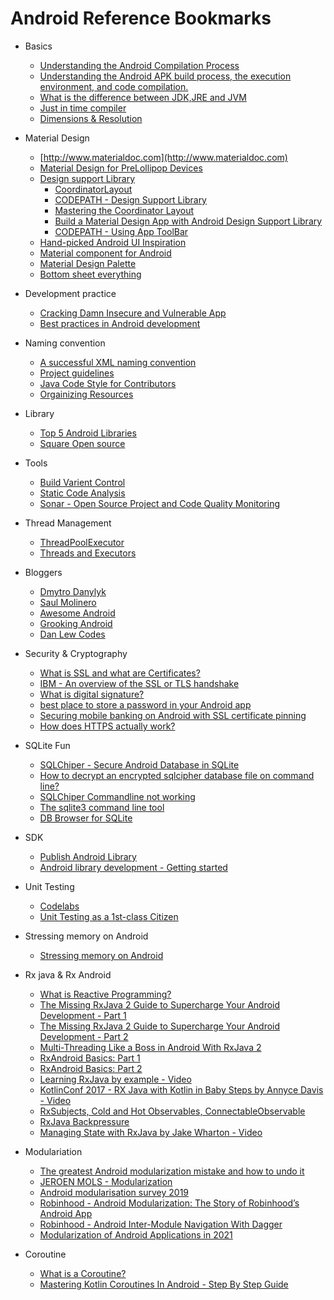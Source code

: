 # Android Reference Bookmarks

+ Basics 
	+ [Understanding the Android Compilation Process](http://www.theappguruz.com/blog/android-compilation-process)
	+ [Understanding the Android APK build process, the execution environment, and code compilation.](https://www.youtube.com/watch?v=Qp-5stxpTz4)
	+ [What is the difference between JDK,JRE and JVM](https://www.youtube.com/watch?v=eaAqwTdUAAo)
	+ [Just in time compiler](https://www.theserverside.com/definition/just-in-time-compiler-JIT)
	+ [Dimensions & Resolution](https://think360studio.com/what-dimensions-resolution-should-be-for-ios-and-android-app-design/)

+ Material Design
	+ [http://www.materialdoc.com](http://www.materialdoc.com)
	+ [Material Design for PreLollipop Devices](https://snow.dog/blog/getting-material-design-for-pre-lollipop-devices-with-appcompat-v21/)	
	+ [Design support Library](https://android-developers.googleblog.com/2015/05/android-design-support-library.html)
		+ [CoordinatorLayout](https://guides.codepath.com/android/Handling-Scrolls-with-CoordinatorLayout)	
		+ [CODEPATH - Design Support Library](https://guides.codepath.com/android/Design-Support-Library)
		+ [Mastering the Coordinator Layout](http://saulmm.github.io/mastering-coordinator)	
		+ [Build a Material Design App with Android Design Support Library](https://codelabs.developers.google.com/codelabs/material-design-style/index.html?index=..%2F..%2Findex#0)
		+ [CODEPATH - Using App ToolBar](https://guides.codepath.com/android/Using-the-App-Toolbar)
	+ [Hand-picked Android UI Inspiration](https://www.uplabs.com/posts/c/material/resources/platform/android)	
	+ [Material component for Android](https://material.io/components/android/catalog/bottom-sheet-dialog-fragment/)
	+ [Material Design Palette](https://www.materialpalette.com)
	+ [Bottom sheet everything](http://www.hidroh.com/2016/06/17/bottom-sheet-everything/)
	
+ Development practice
	+ [Cracking Damn Insecure and Vulnerable App](http://www.androidpentesting.com/2016/03/cracking-damn-insecure-and-vulnerable.html)
	+ [Best practices in Android development](https://github.com/futurice/android-best-practices)
	
+ Naming convention
	+ [A successful XML naming convention](https://jeroenmols.com/blog/2016/03/07/resourcenaming/)
	+ [Project guidelines](https://github.com/ribot/android-guidelines/blob/master/project_and_code_guidelines.md)
	+ [Java Code Style for Contributors](https://source.android.com/source/code-style)
	+ [Orgainizing Resources](https://speakerdeck.com/jeroenmols/the-art-of-organizing-resources)
	
+ Library
	+ [Top 5 Android Libraries](https://infinum.co/the-capsized-eight/top-5-android-libraries-every-android-developer-should-know-about)
	+ [Square Open source](http://square.github.io)
	
+ Tools
	+ [Build Varient Control](https://blog.grandcentrix.net/how-to-install-different-app-variants-on-one-android-device/)
	+ [Static Code Analysis](http://vincentbrison.com/2014/07/19/how-to-improve-quality-and-syntax-of-your-android-code/)
	+ [Sonar - Open Source Project and Code Quality Monitoring](http://www.methodsandtools.com/tools/tools.php?sonar)
	
+ Thread Management 
	+ [ThreadPoolExecutor](http://codetheory.in/android-java-executor-framework/)
	+ [Threads and Executors](http://winterbe.com/posts/2015/04/07/java8-concurrency-tutorial-thread-executor-examples/)
	
+ Bloggers
	+ [Dmytro Danylyk](https://dmytrodanylyk.com)
	+ [Saul Molinero](http://saulmm.github.io)
	+ [Awesome Android](https://yq.aliyun.com/articles/27000)
	+ [Grooking Android](https://www.grokkingandroid.com)
	+ [Dan Lew Codes](http://blog.danlew.net/)
	
+ Security & Cryptography
	+ [What is SSL and what are Certificates?](http://tldp.org/HOWTO/SSL-Certificates-HOWTO/x64.html)
	+ [IBM - An overview of the SSL or TLS handshake](https://www.ibm.com/support/knowledgecenter/SSFKSJ_7.1.0/com.ibm.mq.doc/sy10660_.htm)
	+ [What is digital signature?](http://searchsecurity.techtarget.com/definition/digital-signature)
  	+ [best place to store a password in your Android app](http://www.androidauthority.com/where-is-the-best-place-to-store-a-password-in-your-android-app-597197/)
  	+ [Securing mobile banking on Android with SSL certificate pinning](https://infinum.co/the-capsized-eight/securing-mobile-banking-on-android-with-ssl-certificate-pinning)
  	+ [How does HTTPS actually work?](http://robertheaton.com/2014/03/27/how-does-https-actually-work/)
  	
+ SQLite Fun
	+ [SQLChiper - Secure Android Database in SQLite](http://www.informit.com/articles/article.aspx?p=2268753&seqNum=3)
	+ [How to decrypt an encrypted sqlcipher database file on command line?](https://stackoverflow.com/questions/25132477/how-to-decrypt-an-encrypted-sqlcipher-database-file-on-command-line) 
	+ [SQLChiper Commandline not working ](https://stackoverflow.com/questions/19602599/sqlcipher-command-line-not-working) 
	+ [The sqlite3 command line tool](http://zetcode.com/db/sqlite/tool/) 
	+ [DB Browser for SQLite](http://sqlitebrowser.org)
	
+ SDK
	+ [Publish Android Library](https://dev.to/mohitrajput987/develop--publish-your-own-sdk-in-android---part-3create-gradle-dependency-4nam)
	+ [Android library development - Getting started](https://jeroenmols.com/blog/2020/10/28/library-gettingstarted/)
	
+ Unit Testing 
	+ [Codelabs](https://developer.android.com/training/testing/unit-testing)
	+ [Unit Testing as a 1st-class Citizen](https://robholmes.app/posts/unit-testing-as-a-first-class-citizen/)	
	
+ Stressing memory on Android
	+ [Stressing memory on Android](https://www.amanjeet.me/stressing-memory-on-android/)
	
+ Rx java & Rx Android
	+ [What is Reactive Programming?](https://medium.com/@kevalpatel2106/what-is-reactive-programming-da37c1611382)
	+ [The Missing RxJava 2 Guide to Supercharge Your Android Development - Part 1](https://blog.aritraroy.in/the-missing-rxjava-2-guide-to-supercharge-your-android-development-part-1-624ef326bff4)
	+ [The Missing RxJava 2 Guide to Supercharge Your Android Development - Part 2](https://blog.aritraroy.in/the-missing-rxjava-2-guide-to-supercharge-your-android-development-part-2-7ad0870b69ff)
	+ [Multi-Threading Like a Boss in Android With RxJava 2](https://medium.com/gojekengineering/multi-threading-like-a-boss-in-android-with-rxjava-2-b8b7cf6eb5e2)
	+ [RxAndroid Basics: Part 1](https://kurtisnusbaum.medium.com/rxandroid-basics-part-1-c0d5edcf6850)
	+ [RxAndroid Basics: Part 2](https://kurtisnusbaum.medium.com/rxandroid-basics-part-2-6e877af352)
	+ [Learning RxJava by example - Video](https://www.youtube.com/watch?v=k3D0cWyNno4)
	+ [KotlinConf 2017 - RX Java with Kotlin in Baby Steps by Annyce Davis - Video](https://www.youtube.com/watch?v=YPf6AYDaYf8)
	+ [RxSubjects, Cold and Hot Observables, ConnectableObservable](https://medium.com/@mohitsharma_16765/rxsubjects-cold-and-hot-observables-connectableobservable-6ab0f3020876)
	+ [RxJava Backpressure](https://proandroiddev.com/rxjava-backpressure-and-why-you-should-care-369c5242c9e6)
	+ [Managing State with RxJava by Jake Wharton - Video](https://www.youtube.com/watch?v=0IKHxjkgop4)
	
 + Modulariation 
 	+ [The greatest Android modularization mistake and how to undo it](https://proandroiddev.com/greatest-android-modularization-mistake-and-how-to-undo-it-50eda336a595)
 	+ [JEROEN MOLS - Modularization](https://jeroenmols.com/blog/2019/03/18/modularizationarchitecture/)
 	+ [Android modularisation survey 2019](https://medium.com/@emmaguy/android-modularisation-the-results-58a4bf17602e)
 	+ [Robinhood - Android Modularization: The Story of Robinhood’s Android App](https://robinhood.engineering/breaking-up-the-app-module-monolith-the-story-of-robinhoods-android-app-707fb993a50c)
 	+ [Robinhood - Android Inter-Module Navigation With Dagger](https://robinhood.engineering/android-inter-module-navigation-with-dagger-b808c4579067)
 	+ [Modularization of Android Applications in 2021](https://proandroiddev.com/modularization-of-android-applications-in-2021-a79a590d5e5b)
		
 + Coroutine
 	+ [What is a Coroutine?](https://www.educative.io/edpresso/what-is-a-coroutine)
 	+ [Mastering Kotlin Coroutines In Android - Step By Step Guide](https://blog.mindorks.com/mastering-kotlin-coroutines-in-android-step-by-step-guide)
